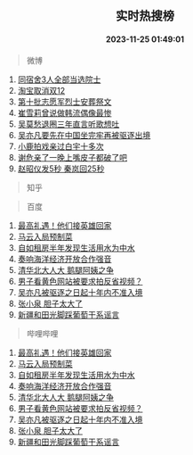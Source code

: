 <div align="center"><h2>实时热搜榜</h2><h4>2023-11-25 01:49:01</h4></div>

> 微博  

1. [同宿舍3人全部当选院士](https://s.weibo.com/weibo?q=%23%E5%90%8C%E5%AE%BF%E8%88%8D3%E4%BA%BA%E5%85%A8%E9%83%A8%E5%BD%93%E9%80%89%E9%99%A2%E5%A3%AB%23&t=31&band_rank=1&Refer=top)<br />
2. [淘宝取消双12](https://s.weibo.com/weibo?q=%23%E6%B7%98%E5%AE%9D%E5%8F%96%E6%B6%88%E5%8F%8C12%23&t=31&band_rank=2&Refer=top)<br />
3. [第十批志愿军烈士安葬祭文](https://s.weibo.com/weibo?q=%23%E7%AC%AC%E5%8D%81%E6%89%B9%E5%BF%97%E6%84%BF%E5%86%9B%E7%83%88%E5%A3%AB%E5%AE%89%E8%91%AC%E7%A5%AD%E6%96%87%23&t=31&band_rank=3&Refer=top)<br />
4. [崔雪莉曾说做韩流偶像最惨](https://s.weibo.com/weibo?q=%23%E5%B4%94%E9%9B%AA%E8%8E%89%E6%9B%BE%E8%AF%B4%E5%81%9A%E9%9F%A9%E6%B5%81%E5%81%B6%E5%83%8F%E6%9C%80%E6%83%A8%23&t=31&band_rank=4&Refer=top)<br />
5. [吴莫愁退圈三年直言听歌想吐](https://s.weibo.com/weibo?q=%23%E5%90%B4%E8%8E%AB%E6%84%81%E9%80%80%E5%9C%88%E4%B8%89%E5%B9%B4%E7%9B%B4%E8%A8%80%E5%90%AC%E6%AD%8C%E6%83%B3%E5%90%90%23&t=31&band_rank=5&Refer=top)<br />
6. [吴亦凡要先在中国坐完牢再被驱逐出境](https://s.weibo.com/weibo?q=%23%E5%90%B4%E4%BA%A6%E5%87%A1%E8%A6%81%E5%85%88%E5%9C%A8%E4%B8%AD%E5%9B%BD%E5%9D%90%E5%AE%8C%E7%89%A2%E5%86%8D%E8%A2%AB%E9%A9%B1%E9%80%90%E5%87%BA%E5%A2%83%23&t=31&band_rank=6&Refer=top)<br />
7. [小鹿拍戏亲过白宇十多次](https://s.weibo.com/weibo?q=%23%E5%B0%8F%E9%B9%BF%E6%8B%8D%E6%88%8F%E4%BA%B2%E8%BF%87%E7%99%BD%E5%AE%87%E5%8D%81%E5%A4%9A%E6%AC%A1%23&t=31&band_rank=7&Refer=top)<br />
8. [谢危亲了一晚上嘴皮子都破了吧](https://s.weibo.com/weibo?q=%23%E8%B0%A2%E5%8D%B1%E4%BA%B2%E4%BA%86%E4%B8%80%E6%99%9A%E4%B8%8A%E5%98%B4%E7%9A%AE%E5%AD%90%E9%83%BD%E7%A0%B4%E4%BA%86%E5%90%A7%23&t=31&band_rank=8&Refer=top)<br />
9. [赵昭仪发5秒 秦岚回25秒](https://s.weibo.com/weibo?q=%E8%B5%B5%E6%98%AD%E4%BB%AA%E5%8F%915%E7%A7%92%20%E7%A7%A6%E5%B2%9A%E5%9B%9E25%E7%A7%92&t=31&band_rank=9&Refer=top)<br />

> 知乎  


> 百度  

1. [最高礼遇！他们接英雄回家](https://www.baidu.com/s?wd=%E6%9C%80%E9%AB%98%E7%A4%BC%E9%81%87%EF%BC%81%E4%BB%96%E4%BB%AC%E6%8E%A5%E8%8B%B1%E9%9B%84%E5%9B%9E%E5%AE%B6&sa=fyb_news&rsv_dl=fyb_news)<br />
2. [马云入局预制菜](https://www.baidu.com/s?wd=%E9%A9%AC%E4%BA%91%E5%85%A5%E5%B1%80%E9%A2%84%E5%88%B6%E8%8F%9C&sa=fyb_news&rsv_dl=fyb_news)<br />
3. [自如租房半年发现生活用水为中水](https://www.baidu.com/s?wd=%E8%87%AA%E5%A6%82%E7%A7%9F%E6%88%BF%E5%8D%8A%E5%B9%B4%E5%8F%91%E7%8E%B0%E7%94%9F%E6%B4%BB%E7%94%A8%E6%B0%B4%E4%B8%BA%E4%B8%AD%E6%B0%B4&sa=fyb_news&rsv_dl=fyb_news)<br />
4. [奏响海洋经济开放合作强音](https://www.baidu.com/s?wd=%E5%A5%8F%E5%93%8D%E6%B5%B7%E6%B4%8B%E7%BB%8F%E6%B5%8E%E5%BC%80%E6%94%BE%E5%90%88%E4%BD%9C%E5%BC%BA%E9%9F%B3&sa=fyb_news&rsv_dl=fyb_news)<br />
5. [清华北大人大 鹅腿阿姨之争](https://www.baidu.com/s?wd=%E6%B8%85%E5%8D%8E%E5%8C%97%E5%A4%A7%E4%BA%BA%E5%A4%A7+%E9%B9%85%E8%85%BF%E9%98%BF%E5%A7%A8%E4%B9%8B%E4%BA%89&sa=fyb_news&rsv_dl=fyb_news)<br />
6. [男子看黄色网站被要求拍反省视频？](https://www.baidu.com/s?wd=%E7%94%B7%E5%AD%90%E7%9C%8B%E9%BB%84%E8%89%B2%E7%BD%91%E7%AB%99%E8%A2%AB%E8%A6%81%E6%B1%82%E6%8B%8D%E5%8F%8D%E7%9C%81%E8%A7%86%E9%A2%91%EF%BC%9F&sa=fyb_news&rsv_dl=fyb_news)<br />
7. [吴亦凡被驱逐之日起十年内不准入境](https://www.baidu.com/s?wd=%E5%90%B4%E4%BA%A6%E5%87%A1%E8%A2%AB%E9%A9%B1%E9%80%90%E4%B9%8B%E6%97%A5%E8%B5%B7%E5%8D%81%E5%B9%B4%E5%86%85%E4%B8%8D%E5%87%86%E5%85%A5%E5%A2%83&sa=fyb_news&rsv_dl=fyb_news)<br />
8. [张小泉 胆子太大了](https://www.baidu.com/s?wd=%E5%BC%A0%E5%B0%8F%E6%B3%89+%E8%83%86%E5%AD%90%E5%A4%AA%E5%A4%A7%E4%BA%86&sa=fyb_news&rsv_dl=fyb_news)<br />
9. [新疆和田光脚踩葡萄干系谣言](https://www.baidu.com/s?wd=%E6%96%B0%E7%96%86%E5%92%8C%E7%94%B0%E5%85%89%E8%84%9A%E8%B8%A9%E8%91%A1%E8%90%84%E5%B9%B2%E7%B3%BB%E8%B0%A3%E8%A8%80&sa=fyb_news&rsv_dl=fyb_news)<br />

> 哔哩哔哩  

1. [最高礼遇！他们接英雄回家](https://www.baidu.com/s?wd=%E6%9C%80%E9%AB%98%E7%A4%BC%E9%81%87%EF%BC%81%E4%BB%96%E4%BB%AC%E6%8E%A5%E8%8B%B1%E9%9B%84%E5%9B%9E%E5%AE%B6&sa=fyb_news&rsv_dl=fyb_news)<br />
2. [马云入局预制菜](https://www.baidu.com/s?wd=%E9%A9%AC%E4%BA%91%E5%85%A5%E5%B1%80%E9%A2%84%E5%88%B6%E8%8F%9C&sa=fyb_news&rsv_dl=fyb_news)<br />
3. [自如租房半年发现生活用水为中水](https://www.baidu.com/s?wd=%E8%87%AA%E5%A6%82%E7%A7%9F%E6%88%BF%E5%8D%8A%E5%B9%B4%E5%8F%91%E7%8E%B0%E7%94%9F%E6%B4%BB%E7%94%A8%E6%B0%B4%E4%B8%BA%E4%B8%AD%E6%B0%B4&sa=fyb_news&rsv_dl=fyb_news)<br />
4. [奏响海洋经济开放合作强音](https://www.baidu.com/s?wd=%E5%A5%8F%E5%93%8D%E6%B5%B7%E6%B4%8B%E7%BB%8F%E6%B5%8E%E5%BC%80%E6%94%BE%E5%90%88%E4%BD%9C%E5%BC%BA%E9%9F%B3&sa=fyb_news&rsv_dl=fyb_news)<br />
5. [清华北大人大 鹅腿阿姨之争](https://www.baidu.com/s?wd=%E6%B8%85%E5%8D%8E%E5%8C%97%E5%A4%A7%E4%BA%BA%E5%A4%A7+%E9%B9%85%E8%85%BF%E9%98%BF%E5%A7%A8%E4%B9%8B%E4%BA%89&sa=fyb_news&rsv_dl=fyb_news)<br />
6. [男子看黄色网站被要求拍反省视频？](https://www.baidu.com/s?wd=%E7%94%B7%E5%AD%90%E7%9C%8B%E9%BB%84%E8%89%B2%E7%BD%91%E7%AB%99%E8%A2%AB%E8%A6%81%E6%B1%82%E6%8B%8D%E5%8F%8D%E7%9C%81%E8%A7%86%E9%A2%91%EF%BC%9F&sa=fyb_news&rsv_dl=fyb_news)<br />
7. [吴亦凡被驱逐之日起十年内不准入境](https://www.baidu.com/s?wd=%E5%90%B4%E4%BA%A6%E5%87%A1%E8%A2%AB%E9%A9%B1%E9%80%90%E4%B9%8B%E6%97%A5%E8%B5%B7%E5%8D%81%E5%B9%B4%E5%86%85%E4%B8%8D%E5%87%86%E5%85%A5%E5%A2%83&sa=fyb_news&rsv_dl=fyb_news)<br />
8. [张小泉 胆子太大了](https://www.baidu.com/s?wd=%E5%BC%A0%E5%B0%8F%E6%B3%89+%E8%83%86%E5%AD%90%E5%A4%AA%E5%A4%A7%E4%BA%86&sa=fyb_news&rsv_dl=fyb_news)<br />
9. [新疆和田光脚踩葡萄干系谣言](https://www.baidu.com/s?wd=%E6%96%B0%E7%96%86%E5%92%8C%E7%94%B0%E5%85%89%E8%84%9A%E8%B8%A9%E8%91%A1%E8%90%84%E5%B9%B2%E7%B3%BB%E8%B0%A3%E8%A8%80&sa=fyb_news&rsv_dl=fyb_news)<br />
